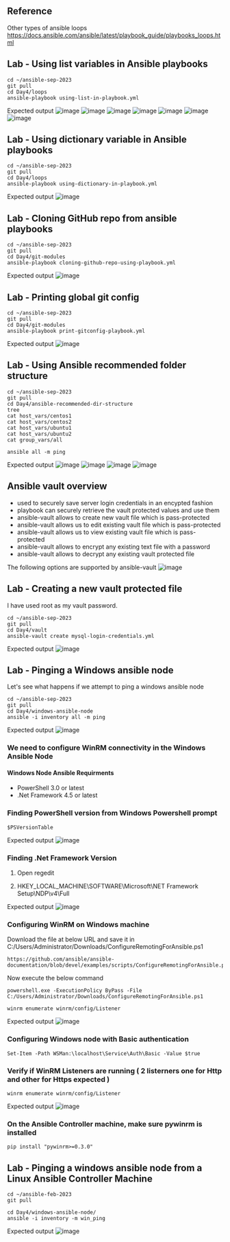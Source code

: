 ## Reference 
Other types of ansible loops
https://docs.ansible.com/ansible/latest/playbook_guide/playbooks_loops.html

## Lab - Using list variables in Ansible playbooks
```
cd ~/ansible-sep-2023
git pull
cd Day4/loops
ansible-playbook using-list-in-playbook.yml
```

Expected output
![image](https://github.com/tektutor/ansible-sep-2023/assets/12674043/1db1437c-7d05-4945-bcdc-4138f7cd4aa1)
![image](https://github.com/tektutor/ansible-sep-2023/assets/12674043/fec69a2c-0e8f-4c67-b091-0beb0581f785)
![image](https://github.com/tektutor/ansible-sep-2023/assets/12674043/16d7cadf-5868-47dc-a089-9b716a652d7c)
![image](https://github.com/tektutor/ansible-sep-2023/assets/12674043/c7989d2d-6f46-483b-9675-3c67e552d02f)
![image](https://github.com/tektutor/ansible-sep-2023/assets/12674043/6ef83cca-41eb-4172-b631-e8ee7ecd2ace)
![image](https://github.com/tektutor/ansible-sep-2023/assets/12674043/562b85e7-f655-4f2b-85a3-bde102bf156a)
![image](https://github.com/tektutor/ansible-sep-2023/assets/12674043/74ca4e90-0fb2-410f-a5d8-4a8105812867)

## Lab - Using dictionary variable in Ansible playbooks
```
cd ~/ansible-sep-2023
git pull
cd Day4/loops
ansible-playbook using-dictionary-in-playbook.yml
```

Expected output
![image](https://github.com/tektutor/ansible-sep-2023/assets/12674043/be380369-aa1e-4d11-a715-922d359cb026)

## Lab - Cloning GitHub repo from ansible playbooks
```
cd ~/ansible-sep-2023
git pull
cd Day4/git-modules
ansible-playbook cloning-github-repo-using-playbook.yml
```

Expected output
![image](https://github.com/tektutor/ansible-sep-2023/assets/12674043/092617b4-f406-4c10-bfc6-2246eec74584)

## Lab - Printing global git config 
```
cd ~/ansible-sep-2023
git pull
cd Day4/git-modules
ansible-playbook print-gitconfig-playbook.yml
```

Expected output
![image](https://github.com/tektutor/ansible-sep-2023/assets/12674043/20503239-9815-461d-8774-07663111a1f0)

## Lab - Using Ansible recommended folder structure
```
cd ~/ansible-sep-2023
git pull
cd Day4/ansible-recommended-dir-structure
tree
cat host_vars/centos1
cat host_vars/centos2
cat host_vars/ubuntu1
cat host_vars/ubuntu2
cat group_vars/all

ansible all -m ping
```

Expected output
![image](https://github.com/tektutor/ansible-sep-2023/assets/12674043/bb95a532-70d5-465a-8862-5f0c65d874b8)
![image](https://github.com/tektutor/ansible-sep-2023/assets/12674043/82ca9f9c-a69d-4297-ac1a-d5e66bdc71fa)
![image](https://github.com/tektutor/ansible-sep-2023/assets/12674043/51154927-b605-4dc3-9aad-774a333b345e)
![image](https://github.com/tektutor/ansible-sep-2023/assets/12674043/94d6abea-b2d1-4b9c-a0a3-14cb11dbf68c)


## Ansible vault overview
- used to securely save server login credentials in an encypted fashion
- playbook can securely retrieve the vault protected values and use them
- ansible-vault allows to create new vault file which is pass-protected
- ansible-vault allows us to edit existing vault file which is pass-protected
- ansible-vault allows us to view existing vault file which is pass-protected
- ansible-vault allows to encrypt any existing text file with a password
- ansible-vault allows to decrypt any existing vault protected file

The following options are supported by ansible-vault
![image](https://github.com/tektutor/ansible-sep-2023/assets/12674043/098888ff-4aa7-4748-bbe6-14a00988a32e)

## Lab - Creating a new vault protected file
I have used root as my vault password.
```
cd ~/ansible-sep-2023
git pull
cd Day4/vault
ansible-vault create mysql-login-credentials.yml
```

Expected output
![image](https://github.com/tektutor/ansible-sep-2023/assets/12674043/19b11861-780f-4f97-9074-c30ce937c67c)

## Lab - Pinging a Windows ansible node

Let's see what happens if we attempt to ping a windows ansible node
```
cd ~/ansible-sep-2023
git pull
cd Day4/windows-ansible-node
ansible -i inventory all -m ping
```
Expected output
![image](https://github.com/tektutor/ansible-sep-2023/assets/12674043/c80d079b-8ac5-4ace-b88c-7f06dc986e0e)

### We need to configure WinRM connectivity in the Windows Ansible Node

#### Windows Node Ansible Requirments	
- PowerShell 3.0 or latest
- .Net Framework 4.5 or latest

### Finding PowerShell version from Windows Powershell prompt
```
$PSVersionTable
```
Expected output
![image](https://github.com/tektutor/ansible-sep-2023/assets/12674043/a9722c67-f55f-482c-a4f1-1fa4beb95b1b)


### Finding .Net Framework Version

1. Open regedit

2. HKEY_LOCAL_MACHINE\SOFTWARE\Microsoft\NET Framework Setup\NDP\v4\Full

Expected output
![image](https://github.com/tektutor/ansible-sep-2023/assets/12674043/8d97cfef-0cc0-4d81-a303-1d7d1d6ca7ac)


### Configuring WinRM on Windows machine
Download the file at below URL and save it in C:/Users/Administrator/Downloads/ConfigureRemotingForAnsible.ps1
```
https://github.com/ansible/ansible-documentation/blob/devel/examples/scripts/ConfigureRemotingForAnsible.ps1
```

Now execute the below command
```
powershell.exe -ExecutionPolicy ByPass -File C:/Users/Administrator/Downloads/ConfigureRemotingForAnsible.ps1

winrm enumerate winrm/config/Listener
```

Expected output
![image](https://github.com/tektutor/ansible-sep-2023/assets/12674043/08821a8e-2b7b-47d7-8ab9-6b8581781ae1)


### Configuring Windows node with Basic authentication
```
Set-Item -Path WSMan:\localhost\Service\Auth\Basic -Value $true
```

### Verify if WinRM Listeners are running ( 2 listerners one for Http and other for Https expected )
```
winrm enumerate winrm/config/Listener
```

Expected output
![image](https://github.com/tektutor/ansible-sep-2023/assets/12674043/23e5d406-e105-4c12-8786-215df8af72a1)


### On the Ansible Controller machine, make sure pywinrm is installed
```
pip install "pywinrm>=0.3.0"
```

## Lab - Pinging a windows ansible node from a Linux Ansible Controller Machine
```
cd ~/ansible-feb-2023
git pull

cd Day4/windows-ansible-node/
ansible -i inventory -m win_ping
```

Expected output
![image](https://github.com/tektutor/ansible-sep-2023/assets/12674043/14e211ce-2403-4e72-80ca-25ff2c2908ff)
